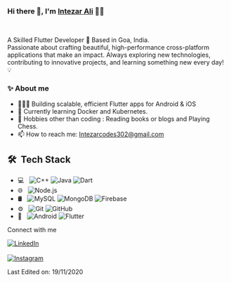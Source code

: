 ### Hi there 👋, I'm [Intezar Ali](https://github.com/Intezar-Dev-7) 👨‍💻

<br/>
<p>
A Skilled Flutter Developer 🚀 Based in Goa, India. 
<br/>
Passionate about crafting beautiful, high-performance cross-platform applications that make an impact. Always exploring new technologies, contributing to innovative projects, and learning something new every day! 💡
<br/>


### ✨ About me

- 👨🏽‍💻 Building scalable, efficient Flutter apps for Android & iOS 
- 🌱 Currently learning Docker and Kubernetes.
- 🎿 Hobbies other than coding : Reading books or blogs and Playing Chess.
- 📫 How to reach me: Intezarcodes302@gmail.com

## 🛠 &nbsp;Tech Stack

- 💻 &nbsp;
  ![C++](https://img.shields.io/badge/-C++-333333?style=flat&logo=C%2B%2B&logoColor=00599C)
  ![Java](https://img.shields.io/badge/-Java-333333?style=flat&logo=Java&logoColor=007396)
  ![Dart](https://img.shields.io/badge/-Dart-333333?style=flat&logo=dart)
- 🌐 &nbsp;
  ![Node.js](https://img.shields.io/badge/-Node.js-333333?style=flat&logo=node.js)
- 🛢 &nbsp;
  ![MySQL](https://img.shields.io/badge/-MySQL-333333?style=flat&logo=mysql)
  ![MongoDB](https://img.shields.io/badge/-MongoDB-333333?style=flat&logo=mongodb)
  ![Firebase](https://img.shields.io/badge/-Firebase-333333?style=flat&logo=firebase)
- ⚙️ &nbsp;
  ![Git](https://img.shields.io/badge/-Git-333333?style=flat&logo=git)
  ![GitHub](https://img.shields.io/badge/-GitHub-333333?style=flat&logo=github)
- 📱 &nbsp;
  ![Android](https://img.shields.io/badge/-Android-333333?style=flat&logo=android)
  ![Flutter](https://img.shields.io/badge/-Flutter-333333?style=flat&logo=flutter)


 Connect with me</h2>
  
[<img align="top" alt="LinkedIn" src="https://img.shields.io/badge/LinkedIn-0077B5?style=for-the-badge&logo=linkedin&logoColor=white" />](http://www.linkedin.com/in/)
<br><br>
[<img align="top" alt="Instagram" src="https://img.shields.io/badge/Instagram-E4405F?style=for-the-badge&logo=instagram&logoColor=white" />](https://www.instagram.com/intezar_dev/)
<br>


  






Last Edited on: 19/11/2020
